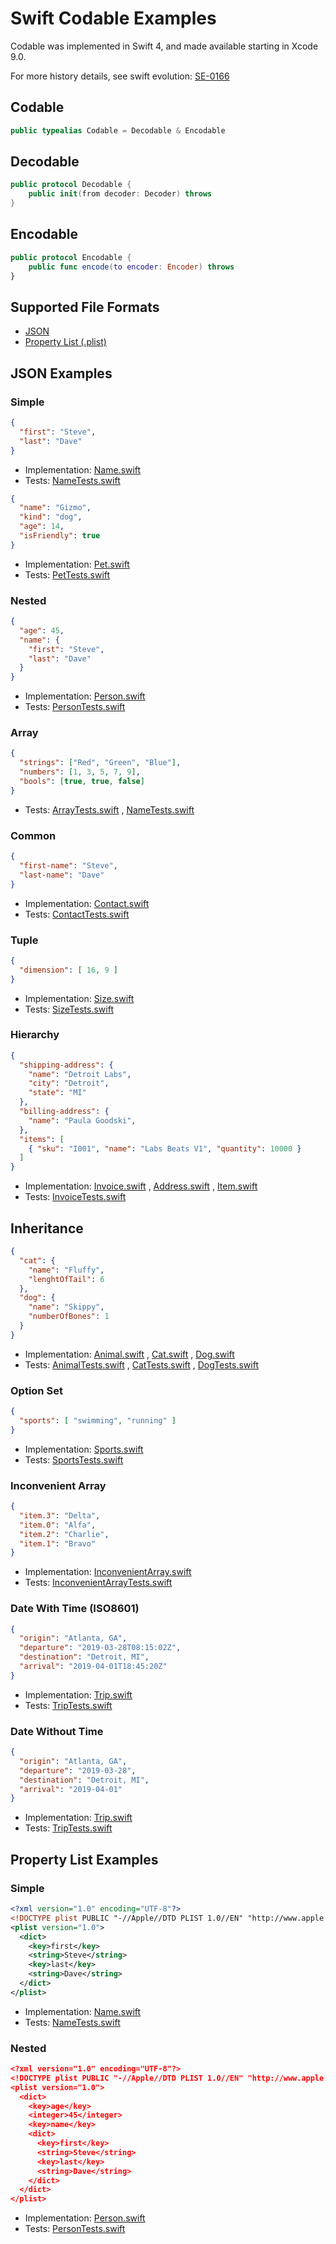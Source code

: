 # Swift Codable Examples

Codable was implemented in Swift 4, and made available starting in Xcode 9.0.

For more history details, see swift evolution: [SE-0166](https://github.com/apple/swift-evolution/blob/master/proposals/0166-swift-archival-serialization.md)

## Codable
```swift
public typealias Codable = Decodable & Encodable
```

## Decodable
```swift
public protocol Decodable {
    public init(from decoder: Decoder) throws
}
```

## Encodable
```swift
public protocol Encodable {
    public func encode(to encoder: Encoder) throws
}
```

## Supported File Formats
* [JSON](#json-examples)
* [Property List (.plist)](#property-list-examples)

## JSON Examples

### Simple
```json
{
  "first": "Steve",
  "last": "Dave"
}
```
- Implementation: [Name.swift](Codable/Source/Name.swift)
- Tests: [NameTests.swift](CodableTests/Source/NameTests.swift)

```json
{
  "name": "Gizmo",
  "kind": "dog",
  "age": 14,
  "isFriendly": true
}
```
- Implementation: [Pet.swift](Codable/Source/Pet.swift)
- Tests: [PetTests.swift](CodableTests/Source/PetTests.swift)

### Nested
```json
{
  "age": 45,
  "name": {
    "first": "Steve",
    "last": "Dave"
  }
}
```
- Implementation: [Person.swift](Codable/Source/Person.swift)
- Tests: [PersonTests.swift](CodableTests/Source/PersonTests.swift)

### Array
```json
{
  "strings": ["Red", "Green", "Blue"],
  "numbers": [1, 3, 5, 7, 9],
  "bools": [true, true, false]
}
```
- Tests: [ArrayTests.swift](CodableTests/Source/ArrayTests.swift)
, [NameTests.swift](CodableTests/Source/NameTests.swift)

### Common
```json
{
  "first-name": "Steve",
  "last-name": "Dave"
}
```
- Implementation: [Contact.swift](Codable/Source/Contact.swift)
- Tests: [ContactTests.swift](CodableTests/Source/ContactTests.swift)

### Tuple
```json
{
  "dimension": [ 16, 9 ]
}
```
- Implementation: [Size.swift](Codable/Source/Size.swift)
- Tests: [SizeTests.swift](CodableTests/Source/SizeTests.swift)

### Hierarchy
```json
{
  "shipping-address": {
    "name": "Detroit Labs",
    "city": "Detroit",
    "state": "MI"
  },
  "billing-address": {
    "name": "Paula Goodski",
  },
  "items": [
    { "sku": "I001", "name": "Labs Beats V1", "quantity": 10000 }
  ]
}
```
- Implementation: [Invoice.swift](Codable/Source/Invoice.swift)
, [Address.swift](Codable/Source/Address.swift)
, [Item.swift](Codable/Source/Item.swift)
- Tests: [InvoiceTests.swift](CodableTests/Source/InvoiceTests.swift)

## Inheritance
```json
{
  "cat": {
    "name": "Fluffy",
    "lenghtOfTail": 6
  },
  "dog": {
    "name": "Skippy",
    "numberOfBones": 1
  }
}
```
- Implementation: [Animal.swift](Codable/Source/Animal.swift)
, [Cat.swift](Codable/Source/Cat.swift)
, [Dog.swift](Codable/Source/Dog.swift)
- Tests: [AnimalTests.swift](CodableTests/Source/AnimalTests.swift)
, [CatTests.swift](CodableTests/Source/CatTests.swift)
, [DogTests.swift](CodableTests/Source/DogTests.swift)

### Option Set
```json
{
  "sports": [ "swimming", "running" ]
}
```
- Implementation: [Sports.swift](Codable/Source/Sports.swift)
- Tests: [SportsTests.swift](CodableTests/Source/SportsTests.swift)

### Inconvenient Array
```json
{
  "item.3": "Delta",
  "item.0": "Alfa",
  "item.2": "Charlie",
  "item.1": "Bravo"
}
```
- Implementation: [InconvenientArray.swift](Codable/Source/InconvenientArray.swift)
- Tests: [InconvenientArrayTests.swift](CodableTests/Source/InconvenientArrayTests.swift)

### Date With Time (ISO8601)
```json
{
  "origin": "Atlanta, GA",
  "departure": "2019-03-28T08:15:02Z",
  "destination": "Detroit, MI",
  "arrival": "2019-04-01T18:45:20Z"
}
```
- Implementation: [Trip.swift](Codable/Source/Trip.swift)
- Tests: [TripTests.swift](CodableTests/Source/TripTests.swift)

### Date Without Time
```json
{
  "origin": "Atlanta, GA",
  "departure": "2019-03-28",
  "destination": "Detroit, MI",
  "arrival": "2019-04-01"
}
```
- Implementation: [Trip.swift](Codable/Source/Trip.swift)
- Tests: [TripTests.swift](CodableTests/Source/TripTests.swift)

## Property List Examples

### Simple
```xml
<?xml version="1.0" encoding="UTF-8"?>
<!DOCTYPE plist PUBLIC "-//Apple//DTD PLIST 1.0//EN" "http://www.apple.com/DTDs/PropertyList-1.0.dtd">
<plist version="1.0">
  <dict>
    <key>first</key>
    <string>Steve</string>
    <key>last</key>
    <string>Dave</string>
  </dict>
</plist>
```
- Implementation: [Name.swift](Codable/Source/Name.swift)
- Tests: [NameTests.swift](CodableTests/Source/NameTests.swift)

### Nested
```json
<?xml version="1.0" encoding="UTF-8"?>
<!DOCTYPE plist PUBLIC "-//Apple//DTD PLIST 1.0//EN" "http://www.apple.com/DTDs/PropertyList-1.0.dtd">
<plist version="1.0">
  <dict>
    <key>age</key>
    <integer>45</integer>
    <key>name</key>
    <dict>
      <key>first</key>
      <string>Steve</string>
      <key>last</key>
      <string>Dave</string>
    </dict>
  </dict>
</plist>
```
- Implementation: [Person.swift](Codable/Source/Person.swift)
- Tests: [PersonTests.swift](CodableTests/Source/PersonTests.swift)
